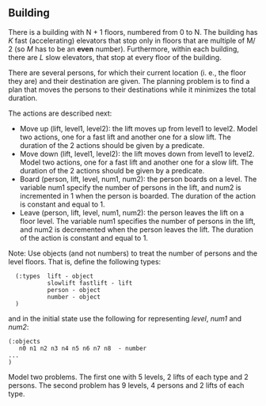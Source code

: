 ## Building

There is a building with N + 1 floors, numbered from 0 to N. 
The building has *K*  fast (accelerating) elevators that stop only in floors that are multiple of M/ 2 (so *M* has to be an **even** number). Furthermore, within each building, there are *L* slow elevators, that stop at every floor of the building. 

There are several persons, for which their current location (i. e., the floor they are) and their destination are given. The planning problem is to find a plan that moves the persons to their destinations while it minimizes the total duration.

The actions are described next:

 - Move up (lift, level1, level2): the lift moves up from level1 to level2. Model two actions, one for a fast lift and another one for a slow lift. The duration of the 2 actions should be given by a predicate. 
 - Move down (lift, level1, level2): the lift moves down from level1 to level2. Model two actions, one for a fast lift and another one for a slow lift.  The duration of the 2 actions should be given by a predicate.
 - Board (person, lift, level, num1, num2): the person boards on a level. The variable num1 specify the number of persons in the lift, and num2 is incremented in 1 when the person is boarded. The duration of the action is constant and equal to 1.
 - Leave (person, lift, level, num1, num2): the person leaves the lift on a floor level. The variable num1 specifies the number of persons in the lift, and num2 is decremented when the person leaves the lift. The duration of the action is constant and equal to 1.

Note: Use objects (and not numbers) to treat the number of persons and the level floors. That is, define the following types:
```
  (:types  lift - object 
           slowlift fastlift - lift
           person - object
           number - object
  )
```
and in the initial state use the following for representing *level*, *num1* and *num2*:

```
(:objects 
   n0 n1 n2 n3 n4 n5 n6 n7 n8  - number
...
)
```

Model two problems. The first one with 5 levels, 2 lifts of each type and 2 persons. The second problem has 9 levels, 4 persons and 2 lifts of each type.

